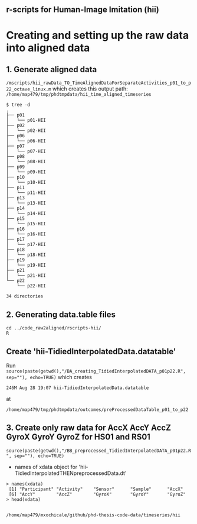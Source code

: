 r-scripts for Human-Image Imitation (hii)
---


# Creating and setting up the raw data into aligned data

## 1. Generate aligned data
`/mscripts/hii_rawData_TO_TimeAlignedDataForSeparateActivities_p01_to_p22_octave_linux.m`
which creates this output path: `/home/map479/tmp/phdtmpdata/hii_time_aligned_timeseries`

```
$ tree -d
.
├── p01
│   └── p01-HII
├── p02
│   └── p02-HII
├── p06
│   └── p06-HII
├── p07
│   └── p07-HII
├── p08
│   └── p08-HII
├── p09
│   └── p09-HII
├── p10
│   └── p10-HII
├── p11
│   └── p11-HII
├── p13
│   └── p13-HII
├── p14
│   └── p14-HII
├── p15
│   └── p15-HII
├── p16
│   └── p16-HII
├── p17
│   └── p17-HII
├── p18
│   └── p18-HII
├── p19
│   └── p19-HII
├── p21
│   └── p21-HII
└── p22
    └── p22-HII

34 directories

```



## 2. Generating data.table files

```
cd ../code_raw2aligned/rscripts-hii/
R
```


## Create 'hii-TidiedInterpolatedData.datatable'

Run `source(paste(getwd(),"/BA_creating_TidiedInterpolatedDATA_p01p22.R", sep=""), echo=TRUE)`
which creates
```
246M Aug 28 19:07 hii-TidiedInterpolatedData.datatable
```
at

`/home/map479/tmp/phdtmpdata/outcomes/preProcessedDataTable_p01_to_p22`







## 3. Create only raw data for AccX AccY AccZ GyroX GyroY GyroZ for HS01 and RS01
`source(paste(getwd(),"/BB_preprocessed_TidiedInterpolatedDATA_p01p22.R", sep=""), echo=TRUE)`


* names of xdata object for 'hii-TidiedInterpolatedTHENpreprocessedData.dt'


```
> names(xdata)
 [1] "Participant" "Activity"    "Sensor"      "Sample"      "AccX"       
 [6] "AccY"        "AccZ"        "GyroX"       "GyroY"       "GyroZ"      
> head(xdata)


```

`/home/map479/mxochicale/github/phd-thesis-code-data/timeseries/hii`

```

```





